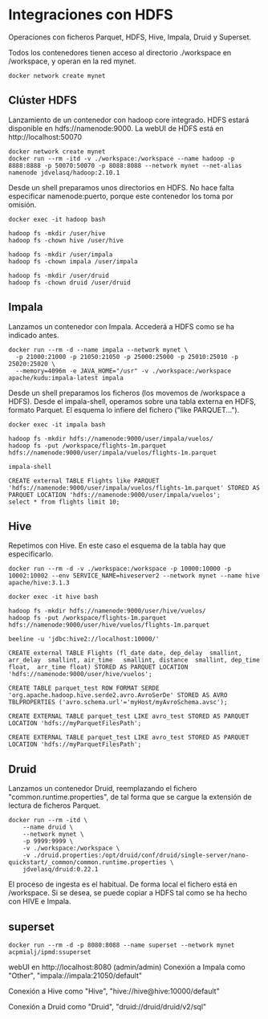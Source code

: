# Integraciones con HDFS
Operaciones con ficheros Parquet, HDFS, Hive, Impala, Druid y Superset. 

Todos los contenedores tienen acceso al directorio ./workspace en /workspace, y operan en la red mynet. 
```
docker network create mynet
```

## Clúster HDFS
Lanzamiento de un contenedor con hadoop core integrado. HDFS estará disponible en hdfs://namenode:9000. La webUI de HDFS está en http://localhost:50070

```
docker network create mynet
docker run --rm -itd -v ./workspace:/workspace --name hadoop -p 8888:8888 -p 50070:50070 -p 8088:8088 --network mynet --net-alias namenode jdvelasq/hadoop:2.10.1
```

Desde un shell preparamos unos directorios en HDFS. No hace falta especificar namenode:puerto, porque este contenedor los toma por omisión. 

```
docker exec -it hadoop bash

hadoop fs -mkdir /user/hive
hadoop fs -chown hive /user/hive

hadoop fs -mkdir /user/impala
hadoop fs -chown impala /user/impala

hadoop fs -mkdir /user/druid
hadoop fs -chown druid /user/druid
```

## Impala
Lanzamos un contenedor con Impala. Accederá a HDFS como se ha indicado antes.

```
docker run --rm -d --name impala --network mynet \
  -p 21000:21000 -p 21050:21050 -p 25000:25000 -p 25010:25010 -p 25020:25020 \
  --memory=4096m -e JAVA_HOME="/usr" -v ./workspace:/workspace apache/kudu:impala-latest impala
```

Desde un shell preparamos los ficheros (los movemos de /workspace a HDFS). Desde el impala-shell, operamos sobre una tabla externa en HDFS, formato Parquet. El esquema lo infiere del fichero ("like PARQUET...").

```
docker exec -it impala bash

hadoop fs -mkdir hdfs://namenode:9000/user/impala/vuelos/
hadoop fs -put /workspace/flights-1m.parquet hdfs://namenode:9000/user/impala/vuelos/flights-1m.parquet

impala-shell

CREATE external TABLE Flights like PARQUET 'hdfs://namenode:9000/user/impala/vuelos/flights-1m.parquet' STORED AS PARQUET LOCATION 'hdfs://namenode:9000/user/impala/vuelos';
select * from flights limit 10;
```

## Hive
Repetimos con Hive. En este caso el esquema de la tabla hay que especificarlo. 

```
docker run --rm -d -v ./workspace:/workspace -p 10000:10000 -p 10002:10002 --env SERVICE_NAME=hiveserver2 --network mynet --name hive apache/hive:3.1.3

docker exec -it hive bash 

hadoop fs -mkdir hdfs://namenode:9000/user/hive/vuelos/
hadoop fs -put /workspace/flights-1m.parquet hdfs://namenode:9000/user/hive/vuelos/flights-1m.parquet

beeline -u 'jdbc:hive2://localhost:10000/'

CREATE external TABLE Flights (fl_date date, dep_delay  smallint, arr_delay  smallint, air_time   smallint, distance  smallint, dep_time   float,  arr_time float) STORED AS PARQUET LOCATION 'hdfs://namenode:9000/user/hive/vuelos';

CREATE TABLE parquet_test ROW FORMAT SERDE 'org.apache.hadoop.hive.serde2.avro.AvroSerDe' STORED AS AVRO TBLPROPERTIES ('avro.schema.url'='myHost/myAvroSchema.avsc'); 

CREATE EXTERNAL TABLE parquet_test LIKE avro_test STORED AS PARQUET LOCATION 'hdfs://myParquetFilesPath';

CREATE EXTERNAL TABLE parquet_test LIKE avro_test STORED AS PARQUET LOCATION 'hdfs://myParquetFilesPath';
```

## Druid
Lanzamos un contenedor Druid, reemplazando el fichero "common.runtime.properties", de tal forma que se cargue la extensión de lectura de ficheros Parquet. 

```
docker run --rm -itd \
    --name druid \
    --network mynet \
    -p 9999:9999 \
    -v ./workspace:/workspace \
    -v ./druid.properties:/opt/druid/conf/druid/single-server/nano-quickstart/_common/common.runtime.properties \
    jdvelasq/druid:0.22.1
```
El proceso de ingesta es el habitual. De forma local el fichero está en /workspace. Si se desea, se puede copiar a HDFS tal como se ha hecho con HIVE e Impala. 


## superset
```
docker run --rm -d -p 8080:8088 --name superset --network mynet acpmialj/ipmd:ssuperset
```

webUI en http://localhost:8080 (admin/admin)
Conexión a Impala como "Other", "impala://impala:21050/default"

Conexión a Hive como "Hive", "hive://hive@hive:10000/default"

Conexión a Druid como "Druid", "druid://druid/druid/v2/sql"